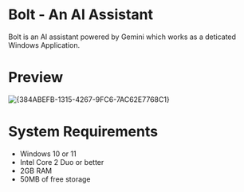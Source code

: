 # Bolt - An AI Assistant

Bolt is an AI assistant powered by Gemini which works as a deticated Windows Application.

# Preview
![{384ABEFB-1315-4267-9FC6-7AC62E7768C1}](https://github.com/user-attachments/assets/2da10339-dc6a-4ff2-aabe-eb4306a523bd)



# System Requirements 
* Windows 10 or 11
* Intel Core 2 Duo or better
* 2GB RAM
* 50MB of free storage

